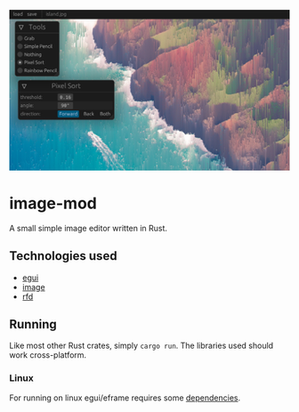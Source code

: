 ![preview image](./preview.jpg)
# image-mod
A small simple image editor written in Rust.

## Technologies used
* [egui](https://egui.rs)
* [image](https://github.com/image-rs/image)
* [rfd](https://github.com/PolyMeilex/rfd)

## Running
Like most other Rust crates, simply `cargo run`. The libraries used should work cross-platform.
### Linux
For running on linux egui/eframe requires some [dependencies](https://github.com/emilk/egui/tree/master/crates/eframe).  

